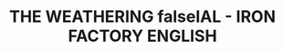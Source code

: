 ---
layout: product
title: "THE WEATHERING falseIAL - IRON FACTORY ENGLISH"
price: "2600" 
desc: "Časopis"
img_path: "/assets/img/A.MIG-6104.webp"
brand: "AMMO"
available: false
special_offer: false
new: false
soon: false
cat: "090000"
subcat: "090100"
subsubcat: "090101"
sifra: "A.MIG-6104"
popular: false
spec: false
---